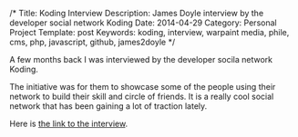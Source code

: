 /*
Title: Koding Interview
Description: James Doyle interview by the developer social network Koding
Date: 2014-04-29
Category: Personal Project
Template: post
Keywords: koding, interview, warpaint media, phile, cms, php, javascript, github, james2doyle
*/

A few months back I was interviewed by the developer socila network Koding.

The initiative was for them to showcase some of the people using their network to build their skill and circle of friends. It is a really cool social network that has been gaining a lot of traction lately.

Here is [the link to the interview](http://stories.koding.com/story/james-doyle/).
